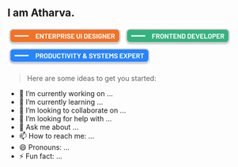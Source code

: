 ## I am Atharva.

![Hello](https://github.com/CompileZero/CompileZero/blob/master/eui.png)
![Hello](https://github.com/CompileZero/CompileZero/blob/master/fe.png)
![Hello](https://github.com/CompileZero/CompileZero/blob/master/ps.png)

> Here are some ideas to get you started:

- 🔭 I’m currently working on ...
- 🌱 I’m currently learning ...
- 👯 I’m looking to collaborate on ...
- 🤔 I’m looking for help with ...
- 💬 Ask me about ...
- 📫 How to reach me: ...
- 😄 Pronouns: ...
- ⚡ Fun fact: ...
